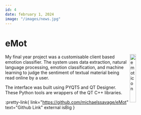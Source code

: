 ```yaml
---
id: 4
date: february 1, 2024
image: "/images/news.jpg"
---
```


# eMot

<img src="/images/emot.png" width="20%" alt="emot icon" align="right" />

My final year project was a customisable client based emotion classifier. The system uses data extraction, natural language processing, emotion classification, and machine learning to judge the sentiment of textual material being read online by a user.

The interface was built using PYQT5 and QT Designer. These Python tools are wrappers of the QT C++ libraries.

:pretty-link{ link="https://github.com/michaelssavage/eMot" text="Github Link" external isBig }

